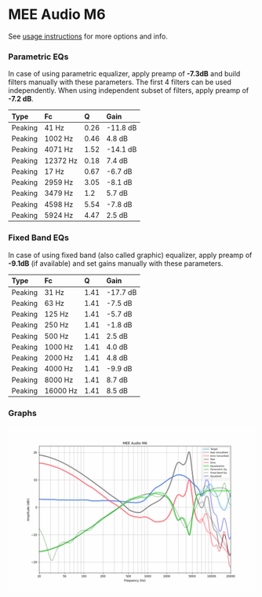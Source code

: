 # MEE Audio M6
See [usage instructions](https://github.com/jaakkopasanen/AutoEq#usage) for more options and info.

### Parametric EQs
In case of using parametric equalizer, apply preamp of **-7.3dB** and build filters manually
with these parameters. The first 4 filters can be used independently.
When using independent subset of filters, apply preamp of **-7.2 dB**.

| Type    | Fc       |    Q | Gain     |
|:--------|:---------|:-----|:---------|
| Peaking | 41 Hz    | 0.26 | -11.8 dB |
| Peaking | 1002 Hz  | 0.46 | 4.8 dB   |
| Peaking | 4071 Hz  | 1.52 | -14.1 dB |
| Peaking | 12372 Hz | 0.18 | 7.4 dB   |
| Peaking | 17 Hz    | 0.67 | -6.7 dB  |
| Peaking | 2959 Hz  | 3.05 | -8.1 dB  |
| Peaking | 3479 Hz  | 1.2  | 5.7 dB   |
| Peaking | 4598 Hz  | 5.54 | -7.8 dB  |
| Peaking | 5924 Hz  | 4.47 | 2.5 dB   |

### Fixed Band EQs
In case of using fixed band (also called graphic) equalizer, apply preamp of **-9.1dB**
(if available) and set gains manually with these parameters.

| Type    | Fc       |    Q | Gain     |
|:--------|:---------|:-----|:---------|
| Peaking | 31 Hz    | 1.41 | -17.7 dB |
| Peaking | 63 Hz    | 1.41 | -7.5 dB  |
| Peaking | 125 Hz   | 1.41 | -5.7 dB  |
| Peaking | 250 Hz   | 1.41 | -1.8 dB  |
| Peaking | 500 Hz   | 1.41 | 2.5 dB   |
| Peaking | 1000 Hz  | 1.41 | 4.0 dB   |
| Peaking | 2000 Hz  | 1.41 | 4.8 dB   |
| Peaking | 4000 Hz  | 1.41 | -9.9 dB  |
| Peaking | 8000 Hz  | 1.41 | 8.7 dB   |
| Peaking | 16000 Hz | 1.41 | 8.5 dB   |

### Graphs
![](./MEE%20Audio%20M6.png)